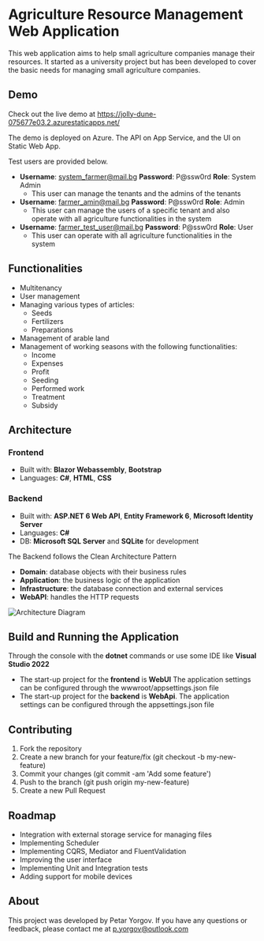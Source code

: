 # Agriculture Resource Management Web Application

This web application aims to help small agriculture companies manage their resources. It started as a university project but has been developed to cover the basic needs for managing small agriculture companies.

## Demo

Check out the live demo at https://jolly-dune-075677e03.2.azurestaticapps.net/

The demo is deployed on Azure. The API on App Service, and the UI on Static Web App.

Test users are provided below.

- **Username**: system_farmer@mail.bg **Password**: P@ssw0rd **Role**: System Admin
  - This user can manage the tenants and the admins of the tenants
- **Username**: farmer_amin@mail.bg **Password**: P@ssw0rd **Role**: Admin
  - This user can manage the users of a specific tenant and also operate with all agriculture functionalities in the system
- **Username**: farmer_test_user@mail.bg **Password**: P@ssw0rd **Role**: User
  - This user can operate with all agriculture functionalities in the system

## Functionalities

- Multitenancy
- User management
- Managing various types of articles:
  - Seeds
  - Fertilizers
  - Preparations
- Management of arable land
- Management of working seasons with the following functionalities:
  - Income
  - Expenses
  - Profit
  - Seeding
  - Performed work
  - Treatment
  - Subsidy

## Architecture

### Frontend

- Built with: **Blazor Webassembly**, **Bootstrap**
- Languages: **C#**, **HTML**, **CSS**

### Backend

- Built with: **ASP.NET 6 Web API**, **Entity Framework 6**, **Microsoft Identity Server**
- Languages: **C#**
- DB: **Microsoft SQL Server** and **SQLite** for development

The Backend follows the Clean Architecture Pattern

- **Domain**: database objects with their business rules
- **Application**: the business logic of the application
- **Infrastructure**: the database connection and external services
- **WebAPI**: handles the HTTP requests

![Architecture Diagram](https://netsharpdev.com/images/posts/shape.png)

## Build and Running the Application

Through the console with the **dotnet** commands or use some IDE like **Visual Studio 2022**

- The start-up project for the **frontend** is **WebUI** The application settings can be configured through the wwwroot/appsettings.json file
- The start-up project for the **backend** is **WebApi**. The application settings can be configured through the appsettings.json file

## Contributing

1. Fork the repository
2. Create a new branch for your feature/fix (git checkout -b my-new-feature)
3. Commit your changes (git commit -am 'Add some feature')
4. Push to the branch (git push origin my-new-feature)
5. Create a new Pull Request

## Roadmap

- Integration with external storage service for managing files 
- Implementing Scheduler
- Implementing CQRS, Mediator and FluentValidation
- Improving the user interface
- Implementing Unit and Integration tests
- Adding support for mobile devices

## About

This project was developed by Petar Yorgov. If you have any questions or feedback, please contact me at p.yorgov@outlook.com
